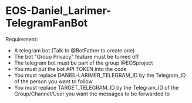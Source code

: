 # EOS-Daniel_Larimer-TelegramFanBot

Requirement:

- A telegram bot (Talk to @BotFather to create one)
- The bot "Group Privacy" feature must be turned off
- The telegram bot must be part of the group @EOSproject
- You must put the bot API TOKEN into the code 
- You must replace DANIEL-LARIMER_TELEGRAM_ID by the Telegram_ID of the person you want to follow
- You must replace TARGET_TELEGRAM_ID by the Telegram_ID of the Group/Channel/User you want the messages to be forwarded to
